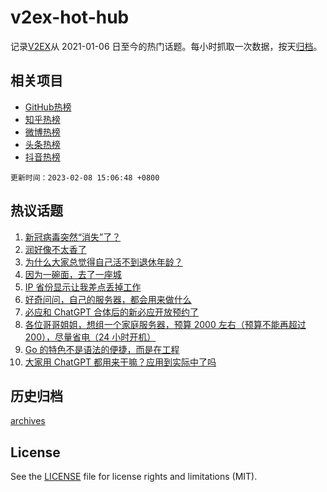 # v2ex-hot-hub

 记录[V2EX](https://www.v2ex.com/)从 2021-01-06 日至今的热门话题。每小时抓取一次数据，按天[归档](archives)。
 
 ## 相关项目

- [GitHub热榜](https://github.com/snaildev/github-hot-hub)
- [知乎热榜](https://github.com/snaildev/zhihu-hot-hub)
- [微博热榜](https://github.com/snaildev/weibo-hot-hub)
- [头条热榜](https://github.com/snaildev/toutiao-hot-hub)
- [抖音热榜](https://github.com/snaildev/douyin-hot-hub)


 `更新时间：2023-02-08 15:06:48 +0800`

## 热议话题

1. [新冠病毒突然“消失”了？](https://www.v2ex.com/t/913973)
1. [润好像不太香了](https://www.v2ex.com/t/914098)
1. [为什么大家总觉得自己活不到退休年龄？](https://www.v2ex.com/t/914182)
1. [因为一碗面，去了一座城](https://www.v2ex.com/t/914130)
1. [IP 省份显示让我差点丢掉工作](https://www.v2ex.com/t/913972)
1. [好奇问问，自己的服务器，都会用来做什么](https://www.v2ex.com/t/914108)
1. [必应和 ChatGPT 合体后的新必应开放预约了](https://www.v2ex.com/t/914134)
1. [各位哥哥姐姐，想组一个家庭服务器，预算 2000 左右（预算不能再超过 200），尽量省电（24 小时开机）](https://www.v2ex.com/t/914204)
1. [Go 的特色不是语法的便捷，而是在工程](https://www.v2ex.com/t/914114)
1. [大家用 ChatGPT 都用来干嘛？应用到实际中了吗](https://www.v2ex.com/t/914138)

## 历史归档

[archives](archives)

## License

See the [LICENSE](LICENSE) file for license rights and limitations (MIT).
